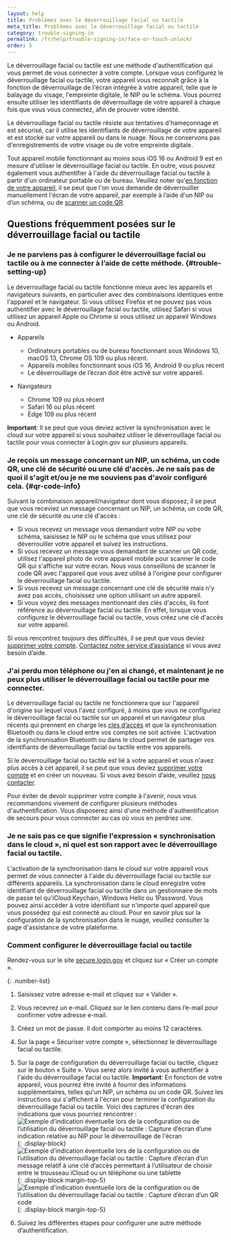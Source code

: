 ```yaml
---
layout: help
title: Problèmes avec le déverrouillage facial ou tactile
meta_title: Problèmes avec le déverrouillage facial ou tactile
category: trouble-signing-in
permalink: /fr/help/trouble-signing-in/face-or-touch-unlock/
order: 5
---
```


Le déverrouillage facial ou tactile est une méthode d'authentification qui vous permet de vous connecter à votre compte. Lorsque vous configurez le déverrouillage facial ou tactile, votre appareil vous reconnaît grâce à la fonction de déverrouillage de l'écran intégrée à votre appareil, telle que le balayage du visage, l'empreinte digitale, le NIP ou le schéma. Vous pourrez ensuite utiliser les identifiants de déverrouillage de votre appareil à chaque fois que vous vous connectez, afin de prouver votre identité.

Le déverrouillage facial ou tactile résiste aux tentatives d'hameçonnage et est sécurisé, car il utilise les identifiants de déverrouillage de votre appareil et est stocké sur votre appareil ou dans le nuage. Nous ne conservons pas d'enregistrements de votre visage ou de votre empreinte digitale.

Tout appareil mobile fonctionnant au moins sous iOS 16 ou Android 9 est en mesure d'utiliser le déverrouillage facial ou tactile. En outre, vous pouvez également vous authentifier à l'aide du déverrouillage facial ou tactile à partir d'un ordinateur portable ou de bureau. Veuillez noter qu'[en fonction de votre appareil](#trouble-setting-up), il se peut que l'on vous demande de déverrouiller manuellement l'écran de votre appareil, par exemple à l’aide d'un NIP ou d’un schéma, ou de [scanner un code QR](#qr-code-info).

## Questions fréquemment posées sur le déverrouillage facial ou tactile

### Je ne parviens pas à configurer le déverrouillage facial ou tactile ou à me connecter à l’aide de cette méthode. {#trouble-setting-up}

Le déverrouillage facial ou tactile fonctionne mieux avec les appareils et navigateurs suivants, en particulier avec des combinaisons identiques entre l'appareil et le navigateur. Si vous utilisez Firefox et ne pouvez pas vous authentifier avec le déverrouillage facial ou tactile, utilisez Safari si vous utilisez un appareil Apple ou Chrome si vous utilisez un appareil Windows ou Android.

* Appareils
    * Ordinateurs portables ou de bureau fonctionnant sous Windows 10, macOS 13, Chrome OS 109 ou plus récent.
    * Appareils mobiles fonctionnant sous iOS 16, Android 9 ou plus récent
    * Le déverrouillage de l’écran doit être activé sur votre appareil.

* Navigateurs
    * Chrome 109 ou plus récent
    * Safari 16 ou plus récent
    * Edge 109 ou plus récent

**Important**: Il se peut que vous deviez activer la synchronisation avec le cloud sur votre appareil si vous souhaitez utiliser le déverrouillage facial ou tactile pour vous connecter à Login.gov sur plusieurs appareils.

### Je reçois un message concernant un NIP, un schéma, un code QR, une clé de sécurité ou une clé d'accès. Je ne sais pas de quoi il s'agit et/ou je ne me souviens pas d'avoir configuré cela. {#qr-code-info}
Suivant la combinaison appareil/navigateur dont vous disposez, il se peut que vous receviez un message concernant un NIP, un schéma, un code QR, une clé de sécurité ou une clé d'accès :

* Si vous recevez un message vous demandant votre NIP ou votre schéma, saisissez le NIP ou le schéma que vous utilisez pour déverrouiller votre appareil et suivez les instructions.
* Si vous recevez un message vous demandant de scanner un QR code, utilisez l'appareil photo de votre appareil mobile pour scanner le code QR qui s'affiche sur votre écran. Nous vous conseillons de scanner le code QR avec l'appareil que vous avez utilisé à l'origine pour configurer le déverrouillage facial ou tactile.
* Si vous recevez un message concernant une clé de sécurité mais n'y avez pas accès, choisissez une option utilisant un autre appareil.
* Si vous voyez des messages mentionnant des clés d'accès, ils font référence au déverrouillage facial ou tactile. En effet, lorsque vous configurez le déverrouillage facial ou tactile, vous créez une clé d'accès sur votre appareil.

Si vous rencontrez toujours des difficultés, il se peut que vous deviez [supprimer votre compte](/fr/help/manage-your-account/delete-your-account/). [Contactez notre service d’assistance](/fr/contact/) si vous avez besoin d’aide.

### J'ai perdu mon téléphone ou j'en ai changé, et maintenant je ne peux plus utiliser le déverrouillage facial ou tactile pour me connecter.

Le déverrouillage facial ou tactile ne fonctionnera que sur l'appareil d'origine sur lequel vous l'avez configuré, à moins que vous ne configuriez le déverrouillage facial ou tactile sur un appareil et un navigateur plus récents qui prennent en charge les [clés d’accès](https://fidoalliance.org/passkeys/) et que la synchronisation Bluetooth ou dans le cloud entre vos comptes ne soit activée. L'activation de la synchronisation Bluetooth ou dans le cloud permet de partager vos identifiants de déverrouillage facial ou tactile entre vos appareils.

Si le déverrouillage facial ou tactile est lié à votre appareil et vous n'avez plus accès à cet appareil, il se peut que vous deviez [supprimer votre compte](/fr/help/manage-your-account/delete-your-account/) et en créer un nouveau. Si vous avez besoin d’aide, veuillez [nous contacter](/fr/contact/).

Pour éviter de devoir supprimer votre compte à l'avenir, nous vous recommandons vivement de configurer plusieurs méthodes d'authentification. Vous disposerez ainsi d'une méthode d'authentification de secours pour vous connecter au cas où vous en perdriez une.

### Je ne sais pas ce que signifie l'expression « synchronisation dans le cloud », ni quel est son rapport avec le déverrouillage facial ou tactile.

L'activation de la synchronisation dans le cloud sur votre appareil vous permet de vous connecter à l'aide du déverrouillage facial ou tactile sur différents appareils. La synchronisation dans le cloud enregistre votre identifiant de déverrouillage facial ou tactile dans un gestionnaire de mots de passe tel qu'iCloud Keychain, Windows Hello ou 1Password. Vous pouvez ainsi accéder à votre identifiant sur n'importe quel appareil que vous possédez qui est connecté au cloud. Pour en savoir plus sur la configuration de la synchronisation dans le nuage, veuillez consulter la page d'assistance de votre plateforme.

### Comment configurer le déverrouillage facial ou tactile

Rendez-vous sur le site [secure.login.gov](https://secure.login.gov/) et cliquez sur « Créer un compte ».

{: .number-list}
1. Saisissez votre adresse e-mail et cliquez sur « Valider ».
2. Vous recevrez un e-mail. Cliquez sur le lien contenu dans l’e-mail pour confirmer votre adresse e-mail.
3. Créez un mot de passe. Il doit comporter au moins 12 caractères.
4. Sur la page « Sécuriser votre compte », sélectionnez le déverrouillage facial ou tactile.
5. Sur la page de configuration du déverrouillage facial ou tactile, cliquez sur le bouton « Suite ». Vous serez alors invité à vous authentifier à l'aide du déverrouillage facial ou tactile.
    **Important**: En fonction de votre appareil, vous pourrez être invité à fournir des informations supplémentaires, telles qu'un NIP, un schéma ou un code QR. Suivez les instructions qui s'affichent à l'écran pour terminer la configuration du déverrouillage facial ou tactile. Voici des captures d'écran des indications que vous pourriez rencontrer :
    ![Exemple d’indication éventuelle lors de la configuration ou de l’utilisation du déverrouillage facial ou tactile : Capture d’écran d’une indication relative au NIP pour le déverrouillage de l'écran](/assets/img/help/face-touch-unlock/android-screen-lock.png){: .display-block}
    ![Exemple d’indication éventuelle lors de la configuration ou de l’utilisation du déverrouillage facial ou tactile : Capture d’écran d’un message relatif à une clé d’accès permettant à l’utilisateur de choisir entre le trousseau iCloud ou un téléphone ou une tablette](/assets/img/help/face-touch-unlock/iphone-screen-lock.png){: .display-block margin-top-5}
    ![Exemple d’indication éventuelle lors de la configuration ou de l’utilisation du déverrouillage facial ou tactile : Capture d’écran d’un QR code](/assets/img/help/face-touch-unlock/passkey-screen-shot.png){: .display-block margin-top-5}

6. Suivez les différentes étapes pour configurer une autre méthode d’authentification.
